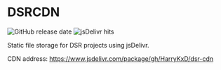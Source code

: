 # DSRCDN

![GitHub release date](https://img.shields.io/github/release-date/HarryKxD/dsr-cdn) ![jsDelivr hits](https://img.shields.io/jsdelivr/gh/hw/HarryKxD/dsr-cdn)

Static file storage for DSR projects using jsDelivr.

CDN address: <https://www.jsdelivr.com/package/gh/HarryKxD/dsr-cdn>

